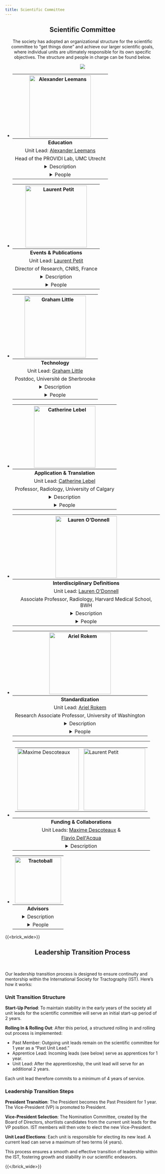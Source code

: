 ```yaml
---
title: Scientific Committee
---
```

<section class="features">
<div class="container">
<center>
<h2>Scientific Committee</h2>

The society has adopted an organizational structure for the scientific committee to “get things done” and achieve our larger scientific goals, where individual units are ultimately responsible for its own specific objectives. The structure and people in charge can be found below.

![](/uploads/photos/org_chart.png)

<ul class="grid people">
    <li>
        <div class="box">
<center>

|<center><img src="/uploads/photos/avatars/Alex_tractoball_education.png" alt="Alexander Leemans"  height="auto" width=200 ></center>|
|:----:|
|<b> Education </b>|
|Unit Lead: <a href="http://www.providi-lab.org" target="_blank">Alexander Leemans</a>|
|Head of the PROVIDI Lab, UMC Utrecht|
|<details> <summary> Description </summary> <div>The Education Unit develops and hosts a variety of training initiatives to deliver state-of-the-art tractography education in the form of workshops, hackathons and online webinars, amongst others. These events help to increase the standard of interdisciplinary tractography knowledge and training world wide.</div></details>|
|<details> <summary> People </summary> <div><a href="https://www.di.univr.it/?ent=persona&id=4397" target="_blank">Alessandro Daducci - UofV (ITLY)</a><a href="https://pamelaguevara.cl/en/home/" target="_blank">Pamela Guevara - UdeC (CHIL)</a><a href="https://www.urmc.rochester.edu/labs/haber.aspx" target="_blank">Suzanne Haber - UofR (USA)</a><a href="https://www.researchgate.net/profile/Silvio-Sarubbo" target="_blank">Silvio Sarubbo - UofT (ITLY)</a><a href="https://personale.unipr.it/en/ugovdocenti/person/17727" target="_blank">Elena Borra - UofP (ITLY)</a><a href="https://www.kyb.tuebingen.mpg.de/person/58996" target="_blank">Vinod Kumar - Max Planck (GER)</a><a href="https://www.usherbrooke.ca/informatique/nous-joindre/personnel/corps-professoral/professeurs/francois-rheault" target="_blank">Francois Rheault - UdeS (CAN)</a><a href="https://lcn.martinos.org/people/" target="_blank">Chiara Maffei - MGH / Harvard (USA)</a></div></details>|

</center>
</div>
</li>

<li>
<div class="box">
<center>

|<center><img src="/uploads/photos/avatars/Laurent_tractoball_comm.png" alt="Laurent Petit"  height="auto" width=200 ></center>|
|:----:|
|<b> Events & Publications </b>|
|Unit Lead: <a href="https://orcid.org/0000-0003-2499-5367" target="_blank">Laurent Petit</a>|
|Director of Research, CNRS, France|
|<details> <summary> Description </summary> <div>Responsible for organizing the IST international conference and tractography specific scientific communications, the Events & Communications Unit is already at work planning the inaugural IST meeting in Bordeaux in 2025, along with the launch of a Neuroanatomy and Tractography collection of articles in the journal Brain Structure and Function.</div></details>|
|<details> <summary> People </summary> <div><a href="https://www.vanderbilt.edu/vise/visepeople/kurt-schilling/" target="_blank">Kurt Schilling - VU Medical Center (USA) </a><a href="https://cinet.jp/english/people/20151484/" target="_blank">Hiromasa Takemura - NIPS (JPN)</a><a href="https://scil.usherbrooke.ca" target="_blank">Maxime Descoteaux - UdeS (CAN)</a><a href="https://www.DRCMR.dk/map" target="_blank">Tim Dyrby - UofD (DK)</a><a href="https://jessica-dubois.weebly.com/" target="_blank">Jessica Dubois - Inserm (Fr)</a><a href="https://www.kyb.tuebingen.mpg.de/person/58996" target="_blank">Vinod Kumar - Max Planck (GER)</a><a href="https://lcn.martinos.org/people/" target="_blank">Chiara Maffei - MGH / Harvard (USA)</a><a href="https://www.umcutrecht.nl/en/research/researchers/de-luca-alberto-a" target="_blank">Alberto De Luca - UMC Utrecht (NL)</a><a href="https://odonnell-lab.bwh.harvard.edu/" target="_blank">Lauren O'Donnell - Harvard/BWH (USA)</a><a href="https://twitter.com/NACIS_RCH" target="_blank">Joseph Yang - RCH (AUS)</a><a href="https://www.kcl.ac.uk/people/jacques-donald-tournier" target="_blank">Donald Tournier - KCL (UK)</a><a href="www.bcblab.com" target="_blank">M. Thiebault de Schotten - CNRS (Fr)</a><a href="https://cnir.net/" target="_blank">Dogu Baran Aydogan - UofEF (FIN)</a><a href="https://sites.google.com/site/simonaschiaviweb/" target="_blank">Simona Schiavi - ASG (ITLY)</a><a href="http://www.providi-lab.org" target="_blank">Alexander Leemans - UMC Utrecht (NL)</a><a href="https://www.stephanieforkel.com/" target="_blank">Stephanie Forkel - Donders Inst. (NL) </a></div></details>|

</center>
</div>
</li>

<li>
<div class="box">
<center>

|<center><img src="/uploads/photos/avatars/Graham_tractoball_tech.png" alt="Graham Little"  height="auto" width=200 ></center>|
|:----:|
|<b> Technology </b>|
|Unit Lead: <a href="https://scholar.google.com/citations?user=3GsgIjkAAAAJ&hl=en">Graham Little</a>|
|Postdoc, Université de Sherbrooke|
|<details> <summary> Description </summary> <div>The technology unit is responsible for all aspects of tech development and support for the society. This includes web development, database management as well as developing new tools to allow members to share and collaborate with massive amounts of imaging/anatomical data.</div></details>|
|<details> <summary> People </summary> <div><a href="https://linum.info.uqam.ca" target="_blank">Joël Lefebvre - UQAM (CAN)</a><a href="https://chamberm.github.io/" target="_blank">Fan Zhang - UEST (CN)</a><a href="https://chamberm.github.io/" target="_blank">Maxime Chamberland - TU/e (NL)</a><a href="https://www.kyb.tuebingen.mpg.de/person/58996" target="_blank">Vinod Kumar - Max Planck (GER)</a></div></details>|

</center>
</div>
</li>

<li>
<div class="box">
<center>

|<center><img src="/uploads/photos/avatars/Catherine_tractoball_catt.png" alt="Catherine Lebel"  height="auto" width=200 ></center>|
|:----:|
|<b> Application & Translation </b>|
|Unit Lead: <a href="http://www.developmentalneuroimaginglab.ca">Catherine Lebel</a>|
|Professor, Radiology, University of Calgary|
|<details> <summary> Description </summary> <div>Tractography has shown promise for improving health and wellbeing, but translation of research to practice is not always straightforward or quick. Part of this problem relates to a gap between research and practice, which this unit aims to help bridge. We aim to support numerous applications of tractography, and help accelerate translation of research into impact.</div></details>|
|<details> <summary> People </summary> <div><a href="https://twitter.com/NACIS_RCH" target="_blank">Joseph Yang - RCH (AUS)</a><a href="https://www.natbrainlab.com" target="_blank">Flavio Dell’Acqua - KCL (UK)</a><a href="https://anif.org.au/" target="_blank">Shawna Farquharson - ANIF</a><a href="https://scholar.google.ca/citations?user=qadgkRwAAAAJ&hl=en" target="_blank">Kathryn Manning - UofC</a></div></details>|

</center>
</div>
</li>

<li>
<div class="box">
<center>

|<center><img src="/uploads/photos/avatars/Lauren_tractoball_definition.png" alt="Lauren O'Donnell"  height="auto" width=200 ></center>|
|:----:|
|<b> Interdisciplinary Definitions </b>|
|Unit Lead: <a href="https://odonnell-lab.bwh.harvard.edu/" target="_blank">Lauren O'Donnell</a>|
|Associate Professor, Radiology, Harvard Medical School, BWH|
|<details> <summary> Description </summary> <div> The general meanings and knowledge of terminology differ greatly between disciplines. This is extremely problematic for tractography; for instance, a bundle can mean completely different things to a computer scientist or neuroanatomist. To enable more seamless communication, the Interdisciplinary Definitions unit brings together experts from disparate disciplines to define terminology that will help guide research across scales, modalities, species, and scientific domains. </div></details>|
|<details> <summary> People </summary> <div><a href="https://www.vanderbilt.edu/vise/visepeople/kurt-schilling/" target="_blank">Kurt Schilling - VU Medical Center (USA) </a><a href="https://www.researchgate.net/profile/Silvio-Sarubbo" target="_blank">Silvio Sarubbo - UofT (ITLY)</a><a href="https://profiles.ucsf.edu/pratik.mukherjee" target="_blank">Pratik Mukherjee - UCSF (USA)</a><a href="https://www.cbclab.org/" target="_blank">Alard Roebroeck MU (NL)</a><a href="https://www.parentlab.ca" target="_blank">Martin Parent - LU (CAN)</a><a href="https://orcid.org/0000-0003-2499-5367" target="_blank">Laurent Petit - CNRS (Fr)</a><a href="https://www.bumc.bu.edu/anatneuro/rj-rushmore/" target="_blank">Jarrett Rushmore - BUMC (USA) </a><a href="https://www.urmc.rochester.edu/labs/haber.aspx" target="_blank">Suzanne Haber - UofR (USA) </a><a href="https://www.bumc.bu.edu/anatneuro/kathy-rockland/" target="_blank">Kathleen Rockland - BU (USA)</a><a href="https://lcn.martinos.org/people/" target="_blank">Chiara Maffei - MGH / Harvard (USA)</a><a href="https://scholar.google.com/citations?hl=en&user=eCMVshkAAAAJ&view_op=list_works&sortby=pubdate" target="_blank">Shiva Hassanzadeh-Behbahani </a></div></details>|

</center>
</div>
</li>

<li>
<div class="box">
<center>

|<center><img src="/uploads/photos/avatars/Ariel_tractoball_standard.png" alt="Ariel Rokem"  height="auto" width=200 ></center>|
|:----:|
|<b> Standardization </b>|
|Unit Lead: <a href="https://neuroinformatics.uw.edu/">Ariel Rokem</a>|
|Research Associate Professor, University of Washington|
|<details> <summary> Description </summary> <div> In order to foster interdisciplinary and international collaborations significant advancements in methods standardization need to occur. This includes new standards for data storage and meta-data, consensus on tractography methods, standardizing image acquisition and evaluating state-of-the-art validation hardware. The standardization unit aims to advance all of these technological aspects to enable more accurate, repeatable and reliable tractography techniques. </div></details>|
|<details> <summary> People </summary> <div><a href="https://www.usherbrooke.ca/informatique/nous-joindre/personnel/corps-professoral/professeurs/francois-rheault" target="_blank">Francois Rheault - UdeS (CAN)</a><a href="https://www.vanderbilt.edu/vise/visepeople/kurt-schilling/" target="_blank">Kurt Schilling - VU Medical Center (USA) </a><a href="https://www.researchgate.net/profile/Silvio-Sarubbo" target="_blank">Silvio Sarubbo - UofT (ITLY)</a><a href="https://sites.google.com/site/simonaschiaviweb/" target="_blank">Simona Schiavi - ASG (ITLY)</a><a href="https://www.kcl.ac.uk/people/jacques-donald-tournier" target="_blank">Donald Tournier - KCL (UK)</a><a href="https://med.nyu.edu/faculty/jelle-veraart" target="_blank">Jelle Veraart - NYU (USA)</a><a href="https://www.DRCMR.dk/map" target="_blank">Tim Dyrby - UofD (DK)</a><a href="https://www.di.univr.it/?ent=persona&id=4397" target="_blank">Alessandro Daducci - UofV (ITLY)</a><a href="https://www.bcm.edu/people-search/sarah-heilbronner-129381" target="_blank">Sarah Heilbronner - BCofM (USA)</a><a href="https://wt1.pages.iu.edu/" target="_blank">Wei Tang - IU (USA)</a><a href="https://conilab.nottingham.ac.uk" target="_blank">Stam Sotiropoulos - UofN (UK)</a><a href="https://www.umcutrecht.nl/en/research/researchers/de-luca-alberto-a" target="_blank">Alberto De Luca - UMC Utrecht (NL)</a></div></details>|

</center>
</div>
</li>

<li>
<div class="box">
<center>

|<center><table><tr><td><img src="/uploads/photos/avatars/Max_tractoball_finance.png" alt="Maxime Descoteaux"  height="auto" width=200 ></td><td><img src="/uploads/photos/avatars/Flavio_tractoball_finance.png" alt="Laurent Petit"  height="auto" width=200 ></td><tr></table></center>|
|:----:|
|<b> Funding & Collaborations  </b>|
|Unit Leads: <a href="https://scil.usherbrooke.ca" target="_blank">Maxime Descoteaux</a> &|
|<a href="https://www.natbrainlab.com" target="_blank">Flavio Dell'Acqua</a>|
|<details> <summary> Description </summary> <div> The Funding and Collaborations Unit is focused on garnering support for the society through sponsorship and cross-discipline / cross-border funding opportunities. These objectives include grants related to network building, interdisciplinary training and large scale scientific projects. </div></details>|

</center>
</div>
</li>

<li>
<div class="box">
<center>

|<center><img src="/uploads/branding/logo_tractoball_transparent_with_tractogram.png" alt="Tractoball"  height="auto" width=150 ></center>|
|:----:|
|<b> Advisors  </b>|
|<details> <summary> Description </summary> <div> The society is fortunate to have world leading experts spanning vastly different disciplines. To leverage this expertise, advisory roles have been established to help guide the leadership team in framing the society’s structure and objectives. </div></details>|
|<details> <summary> People </summary> <div><a href="https://profiles.cardiff.ac.uk/staff/jonesd27" target="_blank">Derek Jones - CU (UK) </a><a href="https://www.bumc.bu.edu/anatneuro/kathy-rockland/" target="_blank"> Kathy Rockland - BU (USA) </a><a href="https://anif.org.au/" target="_blank">Shawna Farquharson - ANIF (AUS) </a><a href="https://profiles.ucsf.edu/pratik.mukherjee" target="_blank"> Pratik Mukherjee - UCSF (USA)</a></div></details>|

</center>
</div>
</li>

</center>
</ul>
</div>
</section>

{{<brick_wide>}}

<center>

## Leadership Transition Process
<br>
</center>

Our leadership transition process is designed to ensure continuity and mentorship within the International Society for Tractography (IST). Here’s how it works:

### Unit Transition Structure

<b>Start-Up Period</b>: To maintain stability in the early years of the society all unit leads for the scientific committee will serve an initial start-up period of 2 years.

<b>Rolling In & Rolling Out</b>: After this period, a structured rolling in and rolling out process is implemented:
- Past Member: Outgoing unit leads remain on the scientific committee for 1 year as a “Past Unit Lead.”
- Apprentice Lead: Incoming leads (see below) serve as apprentices for 1 year.
- Unit Lead: After the apprenticeship, the unit lead will serve for an additional 2 years.

Each unit lead therefore commits to a minimum of 4 years of service.

### Leadership Transition Steps

<b>President Transition</b>: The President becomes the Past President for 1 year. The Vice-President (VP) is promoted to President.

<b>Vice-President Selection</b>: The Nomination Committee, created by the Board of Directors, shortlists candidates from the current unit leads for the VP position. IST members will then vote to elect the new Vice-President.

<b>Unit Lead Elections</b>: Each unit is responsible for electing its new lead. A current lead can serve a maximum of two terms (4 years).

This process ensures a smooth and effective transition of leadership within the IST, fostering growth and stability in our scientific endeavors.

{{</brick_wide>}}